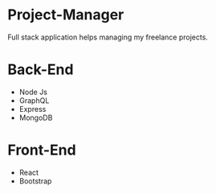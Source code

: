 # Project-Manager
Full stack application helps managing my freelance projects.

# Back-End
* Node Js
* GraphQL
* Express
* MongoDB

# Front-End
* React
* Bootstrap
